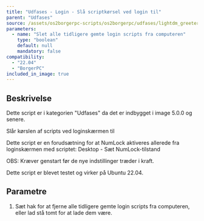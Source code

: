 ```yaml
---
title: "Udfases - Login - Slå scriptkørsel ved login til"
parent: "Udfases"
source: /assets/os2borgerpc-scripts/os2borgerpc/udfases/lightdm_greeter_setup_scripts.sh
parameters:
  - name: "Slet alle tidligere gemte login scripts fra computeren"
    type: "boolean"
    default: null
    mandatory: false
compatibility:  
  - "22.04"
  - "BorgerPC"
included_in_image: true
---
```


## Beskrivelse
Dette script er i kategorien "Udfases" da det er indbygget i image 5.0.0 og senere.

Slår kørslen af scripts ved loginskærmen til 

Dette script er en forudsætning for at NumLock aktiveres allerede fra loginskærmen med scriptet:
Desktop - Sæt NumLock-tilstand

OBS: Kræver genstart før de nye indstillinger træder i kraft.

Dette script er blevet testet og virker på Ubuntu 22.04.

## Parametre
1. Sæt hak for at fjerne alle tidligere gemte login scripts fra computeren, eller lad stå tomt for at lade dem være.